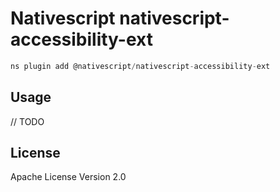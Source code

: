 # Nativescript nativescript-accessibility-ext

```javascript
ns plugin add @nativescript/nativescript-accessibility-ext
```

## Usage

// TODO

## License

Apache License Version 2.0
